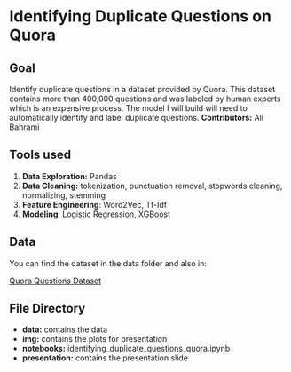 # Identifying Duplicate Questions on Quora

## Goal


Identify duplicate questions in a dataset provided by Quora. This dataset contains more than 400,000 questions and was labeled by human experts which is an expensive process. The model I will build will need to automatically identify and label duplicate questions.
**Contributors:** Ali Bahrami

## Tools used


1. **Data Exploration:** Pandas
2. **Data Cleaning:** tokenization, punctuation removal, stopwords cleaning, normalizing, stemming
3. **Feature Engineering**: Word2Vec, Tf-Idf
4. **Modeling**: Logistic Regression, XGBoost

## Data


You can find the dataset in the data folder and also in:

[Quora Questions Dataset](https://drive.google.com/file/d/19iWVGLBi7edqybybam56bt2Zy7vpf1Xc/view)

## File Directory


- **data:** contains the data
- **img:** contains the plots for presentation
- **notebooks:** identifying_duplicate_questions_quora.ipynb
- **presentation:** contains the presentation slide



